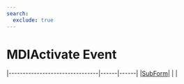 ```yaml
---
search:
  exclude: true
---
```


<h1 class="heading"><span class="name">MDIActivate Event</span></h1>

|--------------------------------|------|------|
|[SubForm](../objects/subform.md)|&nbsp;|&nbsp;|
